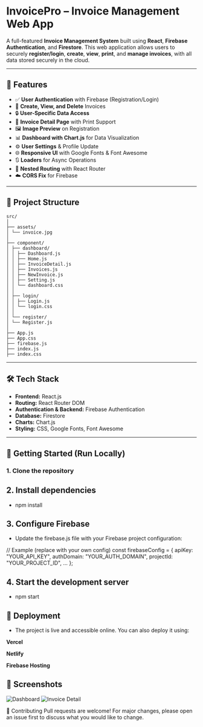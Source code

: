# InvoicePro – Invoice Management Web App

A full-featured **Invoice Management System** built using **React**, **Firebase Authentication**, and **Firestore**. This web application allows users to securely **register/login**, **create**, **view**, **print**, and **manage invoices**, with all data stored securely in the cloud.

---

## 🚀 Features

- ✅ **User Authentication** with Firebase (Registration/Login)
- 📝 **Create, View, and Delete** Invoices
- 🔒 **User-Specific Data Access**
- 📄 **Invoice Detail Page** with Print Support
- 🖼️ **Image Preview** on Registration
- 📊 **Dashboard with Chart.js** for Data Visualization
- ⚙️ **User Settings** & Profile Update
- 🌐 **Responsive UI** with Google Fonts & Font Awesome
- 🔃 **Loaders** for Async Operations
- 🧾 **Nested Routing** with React Router
- ☁️ **CORS Fix** for Firebase

---

## 🧩 Project Structure

    src/
    │
    ├── assets/
    │ └── invoice.jpg
    │
    ├── component/
    │ ├── dashboard/
    │ │ ├── Dashboard.js
    │ │ ├── Home.js
    │ │ ├── InvoiceDetail.js
    │ │ ├── Invoices.js
    │ │ ├── NewInvoice.js
    │ │ ├── Setting.js
    │ │ └── dashboard.css
    │ │
    │ ├── login/
    │ │ ├── Login.js
    │ │ └── login.css
    │ │
    │ └── register/
    │ └── Register.js
    │
    ├── App.js
    ├── App.css
    ├── firebase.js
    ├── index.js
    ├── index.css


    
---

## 🛠️ Tech Stack

- **Frontend:** React.js  
- **Routing:** React Router DOM  
- **Authentication & Backend:** Firebase Authentication  
- **Database:** Firestore  
- **Charts:** Chart.js  
- **Styling:** CSS, Google Fonts, Font Awesome  

---

## 🧪 Getting Started (Run Locally)

### 1. Clone the repository


## 2. Install dependencies

  - npm install

## 3. Configure Firebase
  - Update the firebase.js file with your Firebase project configuration:


// Example (replace with your own config)
const firebaseConfig = {
  apiKey: "YOUR_API_KEY",
  authDomain: "YOUR_AUTH_DOMAIN",
  projectId: "YOUR_PROJECT_ID",
  ...
};

## 4. Start the development server

  - npm start

## 🚀 Deployment
  - The project is live and accessible online. You can also deploy it using:

**Vercel**

**Netlify**

**Firebase Hosting**

## 📸 Screenshots

![Dashboard](screenshots/dashboard.png)
![Invoice Detail](screenshots/invoice-detail.png)


🤝 Contributing
Pull requests are welcome! For major changes, please open an issue first to discuss what you would like to change.


